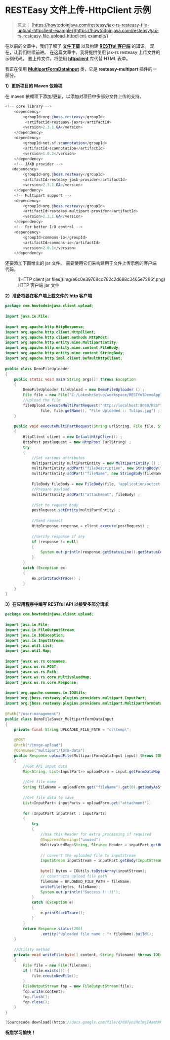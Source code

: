 # RESTEasy 文件上传-HttpClient 示例

> 原文： [https://howtodoinjava.com/resteasy/jax-rs-resteasy-file-upload-httpclient-example/](https://howtodoinjava.com/resteasy/jax-rs-resteasy-file-upload-httpclient-example/)

在以前的文章中，我们了解了 [**文件下载**](//howtodoinjava.com/resteasy/resteasy-file-download-example/ "RESTEasy + File download example") 以及构建 [**RESTful 客户端**](//howtodoinjava.com/apache-commons/jax-rs-restful-client-using-apache-httpclient/ "JAX-RS RESTful client using apache httpclient") 的知识。 现在，让我们继续前进。 在这篇文章中，我将提供使用 jax-rs resteasy 上传文件的示例代码。 要上传文件，将使用 [**httpclient**](https://hc.apache.org/httpclient-3.x/ "http client") 库代替 HTML 表单。

我正在使用 [**MultipartFormDataInput**](http://docs.jboss.org/resteasy/docs/1.2.GA/javadocs/org/jboss/resteasy/plugins/providers/multipart/MultipartFormDataInput.html "MultipartFormDataInput") 类，它是 **resteasy-multipart** 插件的一部分。

**1）更新项目的 Maven 依赖项**

在 maven 依赖项下添加/更新，以添加对项目中多部分文件上传的支持。

```java
<!-- core library -->
	<dependency>
		<groupId>org.jboss.resteasy</groupId>
		 <artifactId>resteasy-jaxrs</artifactId>
		<version>2.3.1.GA</version>
	</dependency>
	<dependency>
		<groupId>net.sf.scannotation</groupId>
		<artifactId>scannotation</artifactId>
		<version>1.0.2</version>
	</dependency>
	<!-- JAXB provider -->
   <dependency>
		<groupId>org.jboss.resteasy</groupId>
		<artifactId>resteasy-jaxb-provider</artifactId>
		<version>2.3.1.GA</version>
	</dependency>	
	<!-- Multipart support -->
	<dependency>
		<groupId>org.jboss.resteasy</groupId>
		<artifactId>resteasy-multipart-provider</artifactId>
		<version>2.3.1.GA</version>
	</dependency>
	<!-- For better I/O control -->
	<dependency>
		<groupId>commons-io</groupId>
		<artifactId>commons-io</artifactId>
		<version>2.0.1</version>
	</dependency>

```

还要添加下图给出的 jar 文件。 需要使用它们来构建用于文件上传示例的客户端代码。

<figure aria-describedby="caption-attachment-2102" class="wp-caption alignnone" id="attachment_2102" style="width: 617px">![HTTP client jar files](img/e6c0e39768cd782c2d688c3465e7286f.png)

<figcaption class="wp-caption-text" id="caption-attachment-2102">HTTP 客户端 jar 文件</figcaption>

</figure>

**2）准备将要在客户端上载文件的 http 客户端**

```java
package com.howtodoinjava.client.upload;

import java.io.File;

import org.apache.http.HttpResponse;
import org.apache.http.client.HttpClient;
import org.apache.http.client.methods.HttpPost;
import org.apache.http.entity.mime.MultipartEntity;
import org.apache.http.entity.mime.content.FileBody;
import org.apache.http.entity.mime.content.StringBody;
import org.apache.http.impl.client.DefaultHttpClient;

public class DemoFileUploader 
{
	public static void main(String args[]) throws Exception
    {
    	DemoFileUploader fileUpload = new DemoFileUploader () ;
    	File file = new File("C:/Lokesh/Setup/workspace/RESTfulDemoApplication/target/classes/Tulips.jpg") ;
    	//Upload the file
        fileUpload.executeMultiPartRequest("http://localhost:8080/RESTfulDemoApplication/user-management/image-upload", 
        		file, file.getName(), "File Uploaded :: Tulips.jpg") ;
    }  

    public void executeMultiPartRequest(String urlString, File file, String fileName, String fileDescription) throws Exception 
    {
    	HttpClient client = new DefaultHttpClient() ;
        HttpPost postRequest = new HttpPost (urlString) ;
        try
        {
        	//Set various attributes 
            MultipartEntity multiPartEntity = new MultipartEntity () ;
            multiPartEntity.addPart("fileDescription", new StringBody(fileDescription != null ? fileDescription : "")) ;
            multiPartEntity.addPart("fileName", new StringBody(fileName != null ? fileName : file.getName())) ;

            FileBody fileBody = new FileBody(file, "application/octect-stream") ;
            //Prepare payload
            multiPartEntity.addPart("attachment", fileBody) ;

            //Set to request body
            postRequest.setEntity(multiPartEntity) ;

            //Send request
            HttpResponse response = client.execute(postRequest) ;

            //Verify response if any
            if (response != null)
            {
                System.out.println(response.getStatusLine().getStatusCode());
            }
        }
        catch (Exception ex)
        {
            ex.printStackTrace() ;
        }
    }
}

```

**3）在应用程序中编写 RESTful API 以接受多部分请求**

```java
package com.howtodoinjava.client.upload;

import java.io.File;
import java.io.FileOutputStream;
import java.io.IOException;
import java.io.InputStream;
import java.util.List;
import java.util.Map;

import javax.ws.rs.Consumes;
import javax.ws.rs.POST;
import javax.ws.rs.Path;
import javax.ws.rs.core.MultivaluedMap;
import javax.ws.rs.core.Response;

import org.apache.commons.io.IOUtils;
import org.jboss.resteasy.plugins.providers.multipart.InputPart;
import org.jboss.resteasy.plugins.providers.multipart.MultipartFormDataInput;

@Path("/user-management")
public class DemoFileSaver_MultipartFormDataInput 
{
	private final String UPLOADED_FILE_PATH = "c:\temp\";

	@POST
	@Path("/image-upload")
	@Consumes("multipart/form-data")
	public Response uploadFile(MultipartFormDataInput input) throws IOException 
	{
		//Get API input data
		Map<String, List<InputPart>> uploadForm = input.getFormDataMap();

		//Get file name
		String fileName = uploadForm.get("fileName").get(0).getBodyAsString();

		//Get file data to save
		List<InputPart> inputParts = uploadForm.get("attachment");

		for (InputPart inputPart : inputParts)
		{
			try 
			{
				//Use this header for extra processing if required
				@SuppressWarnings("unused")
				MultivaluedMap<String, String> header = inputPart.getHeaders();

				// convert the uploaded file to inputstream
				InputStream inputStream = inputPart.getBody(InputStream.class, null);

				byte[] bytes = IOUtils.toByteArray(inputStream);
				// constructs upload file path
				fileName = UPLOADED_FILE_PATH + fileName;
				writeFile(bytes, fileName);
				System.out.println("Success !!!!!");
			} 
			catch (Exception e) 
			{
				e.printStackTrace();
			}
		}
		return Response.status(200)
				.entity("Uploaded file name : "+ fileName).build();
	}

	//Utility method
	private void writeFile(byte[] content, String filename) throws IOException 
	{
		File file = new File(filename);
		if (!file.exists()) {
			file.createNewFile();
		}
		FileOutputStream fop = new FileOutputStream(file);
		fop.write(content);
		fop.flush();
		fop.close();
	}
}

```

```java
[Sourcecode download](https://docs.google.com/file/d/0B7yo2HclmjI4amhXRE5VMjBRSHM/edit?usp=sharing "multipart rest file upload")
```

**祝您学习愉快！**
